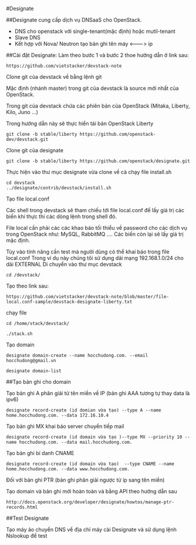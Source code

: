 #Designate

##Designate cung cấp dịch vụ DNSaaS cho OpenStack.

- DNS cho openstack với single-tenant(mặc định) hoặc mutil-tenant
- Slave DNS
- Kết hợp với Nova/ Neutron tạo bản ghi tên máy <---> ip

##Cài đặt Designate:
Làm theo bước 1 và bước 2 thoe hướng dẫn ở link sau:

    https://github.com/vietstacker/devstack-note

Clone git của devstack về bằng lệnh git

Mặc định (nhánh master) trong git của devstack là source mới nhất của OpenStack.

Trong git của devstack chứa các phiên bản của OpenStack (Mitaka, Liberty, Kilo, Juno ...)

Trong hướng dẫn này sẽ thực hiển tải bản OpenStack Liberty

    git clone -b stable/liberty https://github.com/openstack-dev/devstack.git

Clone git của designate

    git clone -b stable/liberty https://github.com/openstack/designate.git

Thực hiện vào thư mục designate vừa clone về cà chạy file install.sh

    cd devstack
    ../designate/contrib/devstack/install.sh

Tạo file local.conf

Các shell trong devstack sẽ tham chiếu tới file local.conf để lấy giá trị các biến khi thực thi các dòng lệnh trong shell đó.

File local cần phải các các khao báo tối thiểu về password cho các dịch vụ trong OpenStack như: MySQL, RabbitMQ .... Các biến còn lại sẽ lấy giá trị mặc định.

Tùy vào tính năng cần test mà người dùng có thể khai báo trong file local.conf
Trong ví dụ này chúng tôi sử dụng dải mạng 192.168.1.0/24 cho dải EXTERNAL
Di chuyển vào thư mục devstack

    cd /devstack/

Tạo theo link sau:

    https://github.com/vietstacker/devstack-note/blob/master/file-local.conf-sample/devstack-designate-liberty.txt

chạy file

    cd /home/stack/devstack/

    ./stack.sh


Tạo domain

    designate domain-create --name hocchudong.com. --email hocchudong@gmail.vn

    designate domain-list


##Tạo bản ghi cho domain

Tạo bản ghi A phân giải từ tên miền về IP (bản ghi AAA tương tự thay data là ipv6)
    
    designate record-create (id domian vừa tạo) --type A --name home.hocchudong.com. --data 172.16.10.4

Tạo bản ghi MX khai báo server chuyển tiếp mail
    
    designate record-create (id domain vừa tạo )--type MX --priority 10 --name hocchudong.com. --data mail.hocchudong.com.

Tạo bản ghi bí danh CNAME

    designate record-create (id domain vừa tạo)  --type CNAME --name home.hocchudong.com. --data www.hocchudong.com.


Đối với bản ghi PTR (bản ghi phân giải ngược từ ip sang tên miền)

Tạo domain và bản ghi mới hoàn toàn và bằng API theo hướng dẫn sau

    http://docs.openstack.org/developer/designate/howtos/manage-ptr-records.html

##Test Designate

Tạo máy ảo chuyển DNS về địa chỉ máy cài Designate và sử dụng lệnh Nslookup để test
